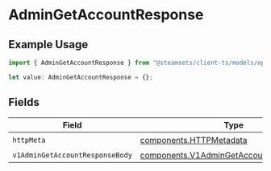 # AdminGetAccountResponse

## Example Usage

```typescript
import { AdminGetAccountResponse } from "@steamsets/client-ts/models/operations";

let value: AdminGetAccountResponse = {};
```

## Fields

| Field                                                                                                | Type                                                                                                 | Required                                                                                             | Description                                                                                          |
| ---------------------------------------------------------------------------------------------------- | ---------------------------------------------------------------------------------------------------- | ---------------------------------------------------------------------------------------------------- | ---------------------------------------------------------------------------------------------------- |
| `httpMeta`                                                                                           | [components.HTTPMetadata](../../models/components/httpmetadata.md)                                   | :heavy_check_mark:                                                                                   | N/A                                                                                                  |
| `v1AdminGetAccountResponseBody`                                                                      | [components.V1AdminGetAccountResponseBody](../../models/components/v1admingetaccountresponsebody.md) | :heavy_minus_sign:                                                                                   | OK                                                                                                   |